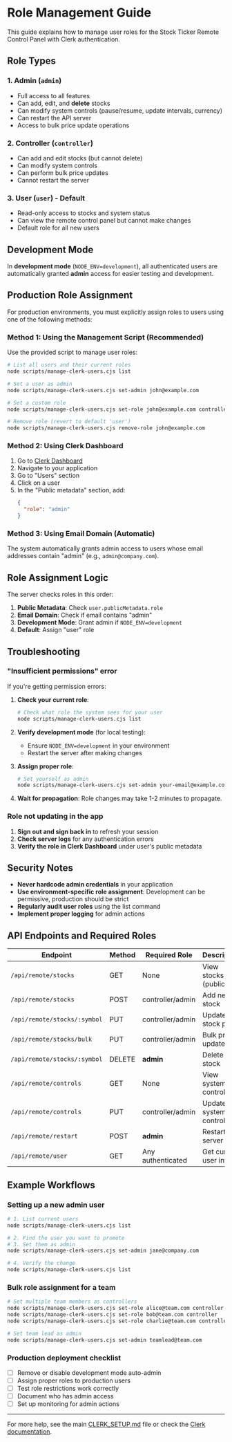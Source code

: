 # Role Management Guide

This guide explains how to manage user roles for the Stock Ticker Remote Control Panel with Clerk authentication.

## Role Types

### 1. **Admin** (`admin`)
- Full access to all features
- Can add, edit, and **delete** stocks
- Can modify system controls (pause/resume, update intervals, currency)
- Can restart the API server
- Access to bulk price update operations

### 2. **Controller** (`controller`)
- Can add and edit stocks (but cannot delete)
- Can modify system controls
- Can perform bulk price updates
- Cannot restart the server

### 3. **User** (`user`) - Default
- Read-only access to stocks and system status
- Can view the remote control panel but cannot make changes
- Default role for all new users

## Development Mode

In **development mode** (`NODE_ENV=development`), all authenticated users are automatically granted **admin** access for easier testing and development.

## Production Role Assignment

For production environments, you must explicitly assign roles to users using one of the following methods:

### Method 1: Using the Management Script (Recommended)

Use the provided script to manage user roles:

```bash
# List all users and their current roles
node scripts/manage-clerk-users.cjs list

# Set a user as admin
node scripts/manage-clerk-users.cjs set-admin john@example.com

# Set a custom role
node scripts/manage-clerk-users.cjs set-role john@example.com controller

# Remove role (revert to default 'user')
node scripts/manage-clerk-users.cjs remove-role john@example.com
```

### Method 2: Using Clerk Dashboard

1. Go to [Clerk Dashboard](https://dashboard.clerk.com/)
2. Navigate to your application
3. Go to "Users" section
4. Click on a user
5. In the "Public metadata" section, add:
   ```json
   {
     "role": "admin"
   }
   ```

### Method 3: Using Email Domain (Automatic)

The system automatically grants admin access to users whose email addresses contain "admin" (e.g., `admin@company.com`).

## Role Assignment Logic

The server checks roles in this order:

1. **Public Metadata**: Check `user.publicMetadata.role`
2. **Email Domain**: Check if email contains "admin"
3. **Development Mode**: Grant admin if `NODE_ENV=development`
4. **Default**: Assign "user" role

## Troubleshooting

### "Insufficient permissions" error

If you're getting permission errors:

1. **Check your current role**:
   ```bash
   # Check what role the system sees for your user
   node scripts/manage-clerk-users.cjs list
   ```

2. **Verify development mode** (for local testing):
   - Ensure `NODE_ENV=development` in your environment
   - Restart the server after making changes

3. **Assign proper role**:
   ```bash
   # Set yourself as admin
   node scripts/manage-clerk-users.cjs set-admin your-email@example.com
   ```

4. **Wait for propagation**: Role changes may take 1-2 minutes to propagate.

### Role not updating in the app

1. **Sign out and sign back in** to refresh your session
2. **Check server logs** for any authentication errors
3. **Verify the role in Clerk Dashboard** under user's public metadata

## Security Notes

- **Never hardcode admin credentials** in your application
- **Use environment-specific role assignment**: Development can be permissive, production should be strict
- **Regularly audit user roles** using the list command
- **Implement proper logging** for admin actions

## API Endpoints and Required Roles

| Endpoint | Method | Required Role | Description |
|----------|---------|---------------|-------------|
| `/api/remote/stocks` | GET | None | View stocks (public) |
| `/api/remote/stocks` | POST | controller/admin | Add new stock |
| `/api/remote/stocks/:symbol` | PUT | controller/admin | Update stock price |
| `/api/remote/stocks/bulk` | PUT | controller/admin | Bulk price update |
| `/api/remote/stocks/:symbol` | DELETE | **admin** | Delete stock |
| `/api/remote/controls` | GET | None | View system controls |
| `/api/remote/controls` | PUT | controller/admin | Update system controls |
| `/api/remote/restart` | POST | **admin** | Restart API server |
| `/api/remote/user` | GET | Any authenticated | Get current user info |

## Example Workflows

### Setting up a new admin user

```bash
# 1. List current users
node scripts/manage-clerk-users.cjs list

# 2. Find the user you want to promote
# 3. Set them as admin
node scripts/manage-clerk-users.cjs set-admin jane@company.com

# 4. Verify the change
node scripts/manage-clerk-users.cjs list
```

### Bulk role assignment for a team

```bash
# Set multiple team members as controllers
node scripts/manage-clerk-users.cjs set-role alice@team.com controller
node scripts/manage-clerk-users.cjs set-role bob@team.com controller
node scripts/manage-clerk-users.cjs set-role charlie@team.com controller

# Set team lead as admin
node scripts/manage-clerk-users.cjs set-admin teamlead@team.com
```

### Production deployment checklist

- [ ] Remove or disable development mode auto-admin
- [ ] Assign proper roles to production users
- [ ] Test role restrictions work correctly
- [ ] Document who has admin access
- [ ] Set up monitoring for admin actions

---

For more help, see the main [CLERK_SETUP.md](./CLERK_SETUP.md) file or check the [Clerk documentation](https://clerk.com/docs).
